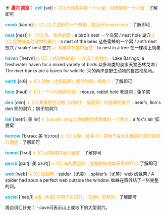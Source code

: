 ☀ <font color="red">**巢穴 窝室：**</font>
 <font color="sky blue">**cell**</font> [sel] 
<font color="orange">n. [C] 大结构中的一个小室，如蜂窝的一个小室：</font>了解即可

<font color="sky blue">**comb**</font> [kəʊm] 
<font color="orange">n. [C, U] 六边形的一个蜂巢，相当于honeycomb：</font>了解即可

<font color="sky blue">**nest**</font> [nest] 
<font color="orange">n. 1 [C] 鸟、禽类的窝：</font>a bird’s nest 一个鸟窝 / nest hole 巢穴 <font color="orange">2 [C] 昆虫或其他动物的巢穴：</font>a nest of the bees 这些蜜蜂的一个窝 / ant’s nest 蚁穴 / snake’ nest 蛇穴 <font color="orange">vi. 筑巢并在其中居住：</font>to nest in a tree 在一棵树上筑巢
           
<font color="sky blue">**haven**</font> [ˈheɪvn]
<font color="orange">n. [C]（对动物来说）一个安全的地方：</font>Lake Baringo, a freshwater haven for a mixed variety of birds 众多鸟类的淡水天堂巴林戈湖 / The river banks are a haven for wildlife. 河的两岸是野生动物的自然栖息地。

<font color="sky blue">**earth**</font> [ə:θ] 
<font color="orange">n. [C] 动物（尤指狐狸）居住的洞，即兽穴：</font>了解即可

<font color="sky blue">**hole**</font> [həʊl] 
<font color="orange">n. [C] 一个小动物的住处：</font>mouse, rabbit hole 老鼠洞；兔子窝
           
<font color="sky blue">**den**</font> [den]
<font color="orange">n. [C] 某类野生动物（如狮子、狐狸等）的隐蔽的兽穴：</font>bear's, lion's den 熊的洞穴；狮子的洞穴
           
<font color="sky blue">**lair**</font> [leə(r); 美 ler]
<font color="orange">n. [usually sing.] 动物睡觉或隐藏的一个地方：</font>a fox's lair 狐狸窝
           
<font color="sky blue">**burrow**</font> [ˈbʌrəʊ; 美 ˈbɜ:roʊ]
<font color="orange">n. [C] 动物（如兔子）在地下或木头里挖的洞穴或洞穴通道：</font>了解即可 
           
<font color="sky blue">**tunnel**</font> [ˈtʌnl]
<font color="orange">n. [C] 动物挖的地下通道：</font>了解即可
           
<font color="sky blue">**perch**</font> [pɜ:tʃ; 美 pɜ:rtʃ]
<font color="orange">n. [C] 鸟的栖息处（尤指树枝或鸟笼里的杆）：</font>了解即可

<font color="sky blue">**web**</font> [web] 
<font color="orange">n. [C] 蜘蛛网：</font>spider（尤美）, spider’s（尤英）web 蜘蛛网 / A spider had spun a perfect web outside the window. 蜘蛛在窗外结了一张完整的网。

<font color="sky blue">**social**</font> ['səʊʃl] 
<font color="orange">adj. [术语] 只用于名词前，（动物）群居的：</font>了解即可

周边词汇补充：
· cave可表示山上或地下的大型洞穴。

